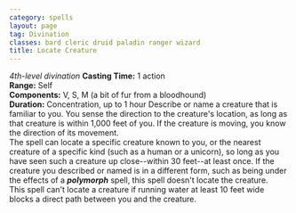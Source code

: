 ```yaml
---
category: spells
layout: page
tag: Divination
classes: bard cleric druid paladin ranger wizard
title: Locate Creature
---
```


_4th-level divination_ **Casting Time:** 1 action    
**Range:** Self    
**Components:** V, S, M (a bit of fur from a bloodhound)    
**Duration:** Concentration, up to 1 hour Describe or name a creature that is familiar to you. You sense the direction to the creature's location, as long as that creature is within 1,000 feet of you. If the creature is moving, you know the direction of its movement.    
The spell can locate a specific creature known to you, or the nearest creature of a specific kind (such as a human or a unicorn), so long as you have seen such a creature up close--within 30 feet--at least once. If the creature you described or named is in a different form, such as being under the effects of a **_polymorph_** spell, this spell doesn't locate the creature.    
This spell can't locate a creature if running water at least 10 feet wide blocks a direct path between you and the creature. 